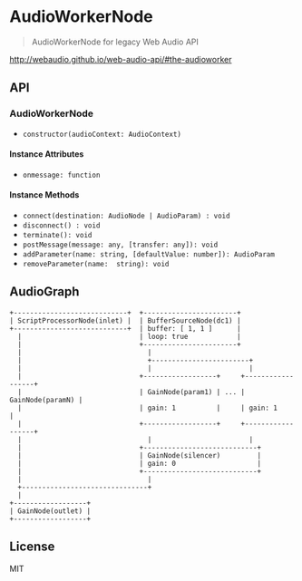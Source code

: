 # AudioWorkerNode
> AudioWorkerNode for legacy Web Audio API

http://webaudio.github.io/web-audio-api/#the-audioworker

## API
### AudioWorkerNode
  - `constructor(audioContext: AudioContext)`

#### Instance Attributes
  - `onmessage: function`

#### Instance Methods
  - `connect(destination: AudioNode | AudioParam) : void`
  - `disconnect() : void`
  - `terminate(): void`
  - `postMessage(message: any, [transfer: any]): void`
  - `addParameter(name: string, [defaultValue: number]): AudioParam`
  - `removeParameter(name:  string): void`

## AudioGraph
```
+----------------------------+  +-----------------------+
| ScriptProcessorNode(inlet) |  | BufferSourceNode(dc1) |
+----------------------------+  | buffer: [ 1, 1 ]      |
  |                             | loop: true            |
  |                             +-----------------------+
  |                               |
  |                               +------------------------+
  |                               |                        |
  |                             +------------------+     +------------------+
  |                             | GainNode(param1) | ... | GainNode(paramN) |
  |                             | gain: 1          |     | gain: 1          |
  |                             +------------------+     +------------------+
  |                               |                        |
  |                             +----------------------------+
  |                             | GainNode(silencer)         |
  |                             | gain: 0                    |
  |                             +----------------------------+
  |                               |
  +-------------------------------+
  |
+------------------+
| GainNode(outlet) |
+------------------+
```

## License
MIT
